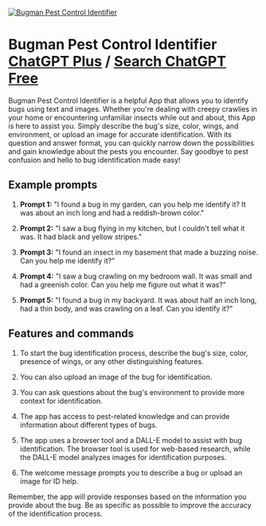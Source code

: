 
[![Bugman Pest Control Identifier](https://files.oaiusercontent.com/file-QX5iEOGNkkc0KJNv1CFFj6ji?se=2123-10-17T23%3A38%3A30Z&sp=r&sv=2021-08-06&sr=b&rscc=max-age%3D31536000%2C%20immutable&rscd=attachment%3B%20filename%3Dc95ed51f-5f21-4428-bacd-039497a2bd86.png&sig=UPn2VqDRgUPMAwt8ewB4RRb68rNU11JqMmIpXcszcHU%3D)](https://chat.openai.com/g/g-qrVMdZJ0n-bugman-pest-control-identifier)

# Bugman Pest Control Identifier [ChatGPT Plus](https://chat.openai.com/g/g-qrVMdZJ0n-bugman-pest-control-identifier) / [Search ChatGPT Free](https://gptcall.net/index.html#/?search=Bugman%20Pest%20Control%20Identifier)

Bugman Pest Control Identifier is a helpful App that allows you to identify bugs using text and images. Whether you're dealing with creepy crawlies in your home or encountering unfamiliar insects while out and about, this App is here to assist you. Simply describe the bug's size, color, wings, and environment, or upload an image for accurate identification. With its question and answer format, you can quickly narrow down the possibilities and gain knowledge about the pests you encounter. Say goodbye to pest confusion and hello to bug identification made easy!

## Example prompts

1. **Prompt 1:** "I found a bug in my garden, can you help me identify it? It was about an inch long and had a reddish-brown color."

2. **Prompt 2:** "I saw a bug flying in my kitchen, but I couldn't tell what it was. It had black and yellow stripes."

3. **Prompt 3:** "I found an insect in my basement that made a buzzing noise. Can you help me identify it?"

4. **Prompt 4:** "I saw a bug crawling on my bedroom wall. It was small and had a greenish color. Can you help me figure out what it was?"

5. **Prompt 5:** "I found a bug in my backyard. It was about half an inch long, had a thin body, and was crawling on a leaf. Can you identify it?"

## Features and commands

1. To start the bug identification process, describe the bug's size, color, presence of wings, or any other distinguishing features.

2. You can also upload an image of the bug for identification.

3. You can ask questions about the bug's environment to provide more context for identification.

4. The app has access to pest-related knowledge and can provide information about different types of bugs.

5. The app uses a browser tool and a DALL-E model to assist with bug identification. The browser tool is used for web-based research, while the DALL-E model analyzes images for identification purposes.

6. The welcome message prompts you to describe a bug or upload an image for ID help.

Remember, the app will provide responses based on the information you provide about the bug. Be as specific as possible to improve the accuracy of the identification process.


